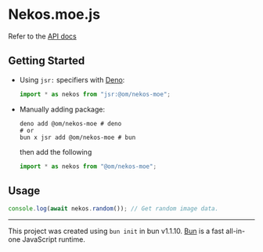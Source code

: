 # Nekos.moe.js

Refer to the [API docs](https://docs.nekos.moe)

## Getting Started

- Using `jsr:` specifiers with [Deno](https://deno.com):

  ```js
  import * as nekos from "jsr:@om/nekos-moe";
  ```

- Manually adding package:

  ```console
  deno add @om/nekos-moe # deno
  # or
  bun x jsr add @om/nekos-moe # bun
  ```

  then add the following

  ```js
  import * as nekos from "@om/nekos-moe";
  ```

## Usage

```js
console.log(await nekos.random()); // Get random image data.
```

---

This project was created using `bun init` in bun v1.1.10. [Bun](https://bun.sh) is a fast all-in-one JavaScript runtime.
